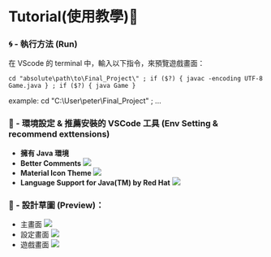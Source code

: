 # Tutorial(使用教學)📝

### 🌀 - 執行方法 (Run)

在 VScode 的 terminal 中，輸入以下指令，來預覽遊戲畫面：

```
cd "absolute\path\to\Final_Project\" ; if ($?) { javac -encoding UTF-8 Game.java } ; if ($?) { java Game }
```

example: cd "C:\User\peter\Final_Project\" ; ...

### 🌳 - 環境設定 & 推薦安裝的 VSCode 工具 (Env Setting & recommend exttensions)

- **擁有 Java 環境**
- **Better Comments**
  <img src="https://i.imgur.com/uC2uvKt.png">
- **Material Icon Theme**
  <img src="https://i.imgur.com/EPHsqno.png">
- **Language Support for Java(TM) by Red Hat**
  <img src="https://i.imgur.com/mRzqzMe.png">

### 👀 - **設計草圖 (Preview)**：

- 主畫面
  <img src="https://i.imgur.com/rAOIcCr.png">
- 設定畫面
  <img src="https://i.imgur.com/Qih1gTG.png">
- 遊戲畫面
  <img src="https://i.imgur.com/SCZ5pcN.png">
